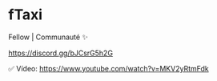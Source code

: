 # fTaxi

Fellow | Communauté ✨

https://discord.gg/bJCsrG5h2G

✅ Vídeo: https://www.youtube.com/watch?v=MKV2yRtmFdk
